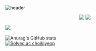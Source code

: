 ![header](https://capsule-render.vercel.app/api?type=waving&color=auto&height=300&section=header&text=render&fontSize=90)

<div align="center">
  <a href="#"><img src="https://img.shields.io/badge/Java-6DB33F?style=flat&logo=Java&logoColor=white" /></a>
  <a href="#"><img src="https://img.shields.io/badge/JavaScript-F7DF1E?style=flat&logo=JavaScript&logoColor=white" /></a>  
</div>

<img src="https://github-readme-stats.vercel.app/api/top-langs/?username=choikiyeop&layout=compact"><br><br>
![Anurag's GitHub stats](https://github-readme-stats.vercel.app/api?username=choikiyeop&show_icons=true&theme=react)<br />
[![Solved.ac choikiyeop](http://mazassumnida.wtf/api/generate_badge?boj={handle})](https://solved.ac/{handle})
